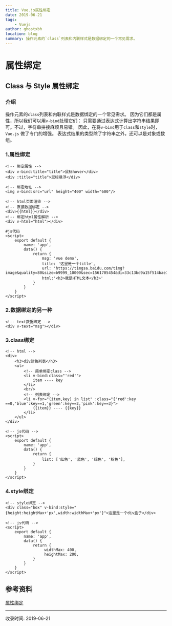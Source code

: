 ```yaml
---
title: Vue.js属性绑定
date: 2019-06-21
tags:
    - Vuejs
author: ghostxbh
location: blog
summary: 操作元素的`class`列表和内联样式是数据绑定的一个常见需求。
---
```

# 属性绑定

## Class 与 Style 属性绑定

### 介绍

操作元素的`` class ``列表和内联样式是数据绑定的一个常见需求。
因为它们都是属性，所以我们可以用`` v-bind ``处理它们：
只需要通过表达式计算出字符串结果即可。不过，字符串拼接麻烦且易错。
因此，在将`` v-bind ``用于`` class ``和`` style ``时，``Vue.js`` 做了专门的增强。
表达式结果的类型除了字符串之外，还可以是对象或数组。

### 1.属性绑定
```vue
<!-- 绑定属性 -->
<div v-bind:title="title">鼠标hover</div>
<div :title="title">鼠标悬浮</div>

<!-- 绑定地址 -->
<img v-bind:src="url" height="400" width="600"/>

<!-- html页面渲染 -->
<!-- 直接数据绑定 -->
<div>{{html}}</div>
<!-- 绑定html属性解析 -->
<div v-html="html"></div>

#js代码
<script>
    export default {
        name: 'app',
        data() {
            return {
                msg: 'vue demo',
                title: '这里是一个title',
                url: 'https://timgsa.baidu.com/timg?image&quality=80&size=b9999_10000&sec=1561705454&di=33c13bd9a15f514bae71aaf8250ff305&imgtype=jpg&er=1&src=http%3A%2F%2Fp3.ssl.qhimg.com%2Ft017c9d8f1ba39d313f.jpg',
                html:'<h3>我是HTML文本</h3>'
            }
        }
    }
</script>
```

### 2.数据绑定的另一种
```vue
<!-- text数据绑定 -->
<div v-text="msg"></div>
```

### 3.class绑定
```vue
<!-- html -->
<div>
    <h3>div颜色列表</h3>
    <ul>
        <!-- 简单绑定class -->
        <li v-bind:class="'red'">
            item ---- key
        </li>
        <br/>
        <!-- 列表绑定 -->
        <li v-for="(item,key) in list" :class="{'red':key ==0,'blue':key==1,'green':key==2,'pink':key==3}">
            {{item}} ---- {{key}}
        </li>
    </ul>
</div>

<!-- js代码 -->
<script>
    export default {
        name: 'app',
        data() {
            return {
                list: ['红色', '蓝色', '绿色', '粉色'],
            }
        }
    }
</script>
```

### 4.style绑定
```vue
<!-- style绑定 -->
<div class="box" v-bind:style="{height:heightMax+'px',width:widthMax+'px'}">这里是一个div盒子</div>

<!-- js代码 -->
<script>
    export default {
        name: 'app',
        data() {
            return {
                 widthMax: 400,
                 heightMax: 200,
            }
        }
    }
</script>
```

## 参考资料
[属性绑定](https://cn.vuejs.org/v2/guide/class-and-style.html)

---
收录时间: 2019-06-21

<Vssue :title="$title" />
